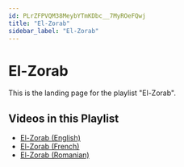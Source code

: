 ```yaml
---
id: PLrZFPVQM38MeybYTmKDbc__7MyROeFQwj
title: "El-Zorab"
sidebar_label: "El-Zorab"
---
```


# El-Zorab

This is the landing page for the playlist "El-Zorab".

## Videos in this Playlist

- [El-Zorab (English)](5adb1hDbWQ0.md)
- [El-Zorab (French)](m0m9G-zv2Nw.md)
- [El-Zorab (Romanian)](4QcU2JyjuUc.md)

